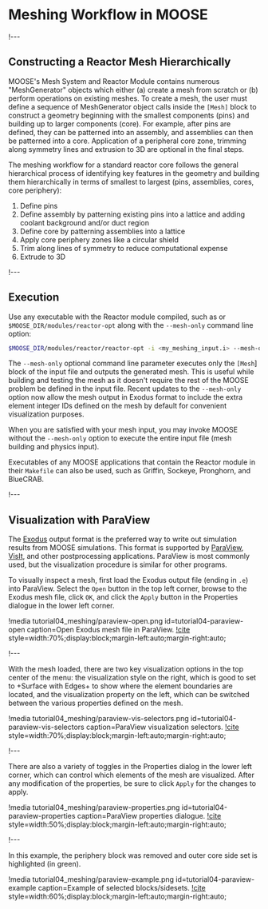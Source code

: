 # Meshing Workflow in MOOSE

!---

## Constructing a Reactor Mesh Hierarchically

MOOSE's Mesh System and Reactor Module contains numerous "MeshGenerator" objects which either (a) create a mesh from scratch or (b) perform operations on existing meshes. To create a mesh, the user must define a sequence of MeshGenerator object calls inside the `[Mesh]` block to construct a geometry beginning with the smallest components (pins) and building up to larger components (core). For example, after pins are defined, they can be patterned into an assembly, and assemblies can then be patterned into a core. Application of a peripheral core zone,
trimming along symmetry lines and extrusion to 3D are optional in the final steps.

The meshing workflow for a standard reactor core follows the general hierarchical process of identifying key features in the geometry and building them hierarchically in terms of smallest to largest (pins, assemblies, cores, core periphery):

1. Define pins
2. Define assembly by patterning existing pins into a lattice and adding coolant background and/or duct region
3. Define core by patterning assemblies into a lattice
4. Apply core periphery zones like a circular shield
5. Trim along lines of symmetry to reduce computational expense
6. Extrude to 3D

!---

## Execution

Use any executable with the Reactor module compiled, such as  or `$MOOSE_DIR/modules/reactor-opt` along with the `--mesh-only` command line option:

```bash
$MOOSE_DIR/modules/reactor/reactor-opt -i <my_meshing_input.i> --mesh-only
```

The `--mesh-only` optional command line parameter executes only the `[Mesh`] block of the input file and outputs the generated mesh. This is useful while building and testing the mesh as it doesn't require the rest of the MOOSE problem be defined in the input file. Recent updates to the `--mesh-only` option now allow the mesh output in Exodus format to include the extra element integer IDs defined on the mesh by default for convenient visualization purposes.

When you are satisfied with your mesh input, you may invoke MOOSE without the `--mesh-only` option to execute the entire input file (mesh building and physics input).

Executables of any MOOSE applications that contain the Reactor module in their `Makefile` can also be used, such as Griffin, Sockeye, Pronghorn, and BlueCRAB.

!---

## Visualization with ParaView

The [Exodus](outputs/Exodus.md) output format is the preferred way to write out simulation results from MOOSE simulations. This format is supported by [ParaView](https://www.paraview.org/), [VisIt](https://visit-dav.github.io/visit-website/), and other postprocessing applications. ParaView is most commonly used, but the visualization procedure is similar for other programs.

To visually inspect a mesh, first load the Exodus output file (ending in `.e`) into ParaView. Select the `Open` button in the top left corner, browse to the Exodus mesh file, click `OK`, and click the `Apply` button in the Properties dialogue in the lower left corner.

!media tutorial04_meshing/paraview-open.png
       id=tutorial04-paraview-open
       caption=Open Exodus mesh file in ParaView. [!cite](ParaView2005)
       style=width:70%;display:block;margin-left:auto;margin-right:auto;

!---

With the mesh loaded, there are two key visualization options in the top center of the menu: the visualization style on the right, which is good to set to +Surface with Edges+ to show where the element boundaries are located, and the visualization property on the left, which can be switched between the various properties defined on the mesh.

!media tutorial04_meshing/paraview-vis-selectors.png
       id=tutorial04-paraview-vis-selectors
       caption=ParaView visualization selectors. [!cite](ParaView2005)
       style=width:70%;display:block;margin-left:auto;margin-right:auto;

!---

There are also a variety of toggles in the Properties dialog in the lower left corner, which can control which elements of the mesh are visualized. After any modification of the properties, be sure to click `Apply` for the changes to apply.

!media tutorial04_meshing/paraview-properties.png
       id=tutorial04-paraview-properties
       caption=ParaView properties dialogue. [!cite](ParaView2005)
       style=width:50%;display:block;margin-left:auto;margin-right:auto;

!---

In this example, the periphery block was removed and outer core side set is highlighted (in green).

!media tutorial04_meshing/paraview-example.png
       id=tutorial04-paraview-example
       caption=Example of selected blocks/sidesets. [!cite](ParaView2005)
       style=width:60%;display:block;margin-left:auto;margin-right:auto;
